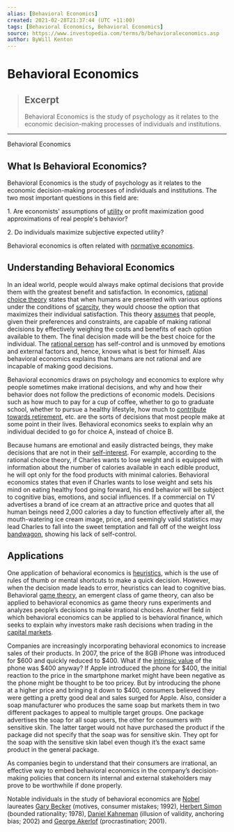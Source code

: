 ```yaml
---
alias: [Behavioral Economics]
created: 2021-02-28T21:37:44 (UTC +11:00)
tags: [Behavioral Economics, Behavioral Economics]
source: https://www.investopedia.com/terms/b/behavioraleconomics.asp
author: ByWill Kenton
---
```


# Behavioral Economics

> ## Excerpt
> Behavioral Economics is the study of psychology as it relates to the economic decision-making processes of individuals and institutions.

---

Behavioral Economics
## What Is Behavioral Economics?

Behavioral Economics is the study of psychology as it relates to the economic decision-making processes of individuals and institutions. The two most important questions in this field are:

1\. Are economists' assumptions of [utility](https://www.investopedia.com/terms/u/utility.asp) or profit maximization good approximations of real people's behavior?

2\. Do individuals maximize subjective expected utility?

Behavioral economics is often related with [normative economics](https://www.investopedia.com/terms/n/normativeeconomics.asp).

## Understanding Behavioral Economics

In an ideal world, people would always make optimal decisions that provide them with the greatest benefit and satisfaction. In economics, [rational choice theory](https://www.investopedia.com/terms/r/rational-choice-theory.asp) states that when humans are presented with various options under the conditions of [scarcity](https://www.investopedia.com/terms/s/scarcity.asp), they would choose the option that maximizes their individual satisfaction. This theory [assumes](https://www.investopedia.com/terms/c/ceterisparibus.asp) that people, given their preferences and constraints, are capable of making rational decisions by effectively weighing the costs and benefits of each option available to them. The final decision made will be the best choice for the individual. The [rational person](https://www.investopedia.com/terms/r/rational-behavior.asp) has self-control and is unmoved by emotions and external factors and, hence, knows what is best for himself. Alas behavioral economics explains that humans are not rational and are incapable of making good decisions.

Behavioral economics draws on psychology and economics to explore why people sometimes make irrational decisions, and why and how their behavior does not follow the predictions of economic models. Decisions such as how much to pay for a cup of coffee, whether to go to graduate school, whether to pursue a healthy lifestyle, how much to [contribute towards retirement](https://www.investopedia.com/terms/r/retirement-contribution.asp), etc. are the sorts of decisions that most people make at some point in their lives. Behavioral economics seeks to explain why an individual decided to go for choice A, instead of choice B.

Because humans are emotional and easily distracted beings, they make decisions that are not in their [self-interest](https://www.investopedia.com/terms/s/self-interest.asp). For example, according to the rational choice theory, if Charles wants to lose weight and is equipped with information about the number of calories available in each edible product, he will opt only for the food products with minimal calories. Behavioral economics states that even if Charles wants to lose weight and sets his mind on eating healthy food going forward, his end behavior will be subject to cognitive bias, emotions, and social influences. If a commercial on TV advertises a brand of ice cream at an attractive price and quotes that all human beings need 2,000 calories a day to function effectively after all, the mouth-watering ice cream image, price, and seemingly valid statistics may lead Charles to fall into the sweet temptation and fall off of the weight loss [bandwagon](https://www.investopedia.com/terms/b/bandwagon-effect.asp), showing his lack of self-control.

## Applications

One application of behavioral economics is [heuristics](https://www.investopedia.com/terms/h/heuristics.asp), which is the use of rules of thumb or mental shortcuts to make a quick decision. However, when the decision made leads to error, heuristics can lead to cognitive bias. Behavioral [game theory](https://www.investopedia.com/terms/g/gametheory.asp), an emergent class of game theory, can also be applied to behavioral economics as game theory runs experiments and analyzes people’s decisions to make irrational choices. Another field in which behavioral economics can be applied to is behavioral finance, which seeks to explain why investors make rash decisions when trading in the [capital markets](https://www.investopedia.com/terms/c/capitalmarkets.asp).

Companies are increasingly incorporating behavioral economics to increase sales of their products. In 2007, the price of the 8GB iPhone was introduced for $600 and quickly reduced to $400. What if the [intrinsic value](https://www.investopedia.com/terms/i/intrinsicvalue.asp) of the phone was $400 anyway? If Apple introduced the phone for $400, the initial reaction to the price in the smartphone market might have been negative as the phone might be thought to be too pricey. But by introducing the phone at a higher price and bringing it down to $400, consumers believed they were getting a pretty good deal and sales surged for Apple. Also, consider a soap manufacturer who produces the same soap but markets them in two different packages to appeal to multiple target groups. One package advertises the soap for all soap users, the other for consumers with sensitive skin. The latter target would not have purchased the product if the package did not specify that the soap was for sensitive skin. They opt for the soap with the sensitive skin label even though it’s the exact same product in the general package.

As companies begin to understand that their consumers are irrational, an effective way to embed behavioral economics in the company’s decision-making policies that concern its internal and external stakeholders may prove to be worthwhile if done properly.

Notable individuals in the study of behavioral economics are [Nobel](https://www.investopedia.com/terms/a/alfred-nobel.asp) laureates [Gary Becker](https://www.investopedia.com/terms/g/gary-s-becker.asp) (motives, consumer mistakes; 1992), [Herbert Simon](https://www.investopedia.com/terms/h/herbert-a-simon.asp) (bounded rationality; 1978), [Daniel Kahneman](https://www.investopedia.com/terms/d/daniel-kahneman.asp) (illusion of validity, anchoring bias; 2002) and [George Akerlof](https://www.investopedia.com/terms/g/george-a-akerlof.asp) (procrastination; 2001).
